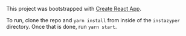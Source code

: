 This project was bootstrapped with [Create React App](https://github.com/facebook/create-react-app).

To run, clone the repo and `yarn install` from inside of the `instazyper` directory. Once that is done, run `yarn start`.